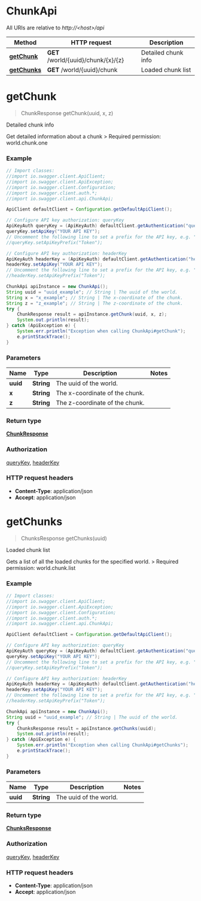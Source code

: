# ChunkApi

All URIs are relative to *http://&lt;host&gt;/api*

Method | HTTP request | Description
------------- | ------------- | -------------
[**getChunk**](ChunkApi.md#getChunk) | **GET** /world/{uuid}/chunk/{x}/{z} | Detailed chunk info
[**getChunks**](ChunkApi.md#getChunks) | **GET** /world/{uuid}/chunk | Loaded chunk list


<a name="getChunk"></a>
# **getChunk**
> ChunkResponse getChunk(uuid, x, z)

Detailed chunk info

Get detailed information about a chunk  &gt; Required permission: world.chunk.one 

### Example
```java
// Import classes:
//import io.swagger.client.ApiClient;
//import io.swagger.client.ApiException;
//import io.swagger.client.Configuration;
//import io.swagger.client.auth.*;
//import io.swagger.client.api.ChunkApi;

ApiClient defaultClient = Configuration.getDefaultApiClient();

// Configure API key authorization: queryKey
ApiKeyAuth queryKey = (ApiKeyAuth) defaultClient.getAuthentication("queryKey");
queryKey.setApiKey("YOUR API KEY");
// Uncomment the following line to set a prefix for the API key, e.g. "Token" (defaults to null)
//queryKey.setApiKeyPrefix("Token");

// Configure API key authorization: headerKey
ApiKeyAuth headerKey = (ApiKeyAuth) defaultClient.getAuthentication("headerKey");
headerKey.setApiKey("YOUR API KEY");
// Uncomment the following line to set a prefix for the API key, e.g. "Token" (defaults to null)
//headerKey.setApiKeyPrefix("Token");

ChunkApi apiInstance = new ChunkApi();
String uuid = "uuid_example"; // String | The uuid of the world.
String x = "x_example"; // String | The x-coordinate of the chunk.
String z = "z_example"; // String | The z-coordinate of the chunk.
try {
    ChunkResponse result = apiInstance.getChunk(uuid, x, z);
    System.out.println(result);
} catch (ApiException e) {
    System.err.println("Exception when calling ChunkApi#getChunk");
    e.printStackTrace();
}
```

### Parameters

Name | Type | Description  | Notes
------------- | ------------- | ------------- | -------------
 **uuid** | **String**| The uuid of the world. |
 **x** | **String**| The x-coordinate of the chunk. |
 **z** | **String**| The z-coordinate of the chunk. |

### Return type

[**ChunkResponse**](ChunkResponse.md)

### Authorization

[queryKey](../README.md#queryKey), [headerKey](../README.md#headerKey)

### HTTP request headers

 - **Content-Type**: application/json
 - **Accept**: application/json

<a name="getChunks"></a>
# **getChunks**
> ChunksResponse getChunks(uuid)

Loaded chunk list

Gets a list of all the loaded chunks for the specified world.  &gt; Required permission: world.chunk.list 

### Example
```java
// Import classes:
//import io.swagger.client.ApiClient;
//import io.swagger.client.ApiException;
//import io.swagger.client.Configuration;
//import io.swagger.client.auth.*;
//import io.swagger.client.api.ChunkApi;

ApiClient defaultClient = Configuration.getDefaultApiClient();

// Configure API key authorization: queryKey
ApiKeyAuth queryKey = (ApiKeyAuth) defaultClient.getAuthentication("queryKey");
queryKey.setApiKey("YOUR API KEY");
// Uncomment the following line to set a prefix for the API key, e.g. "Token" (defaults to null)
//queryKey.setApiKeyPrefix("Token");

// Configure API key authorization: headerKey
ApiKeyAuth headerKey = (ApiKeyAuth) defaultClient.getAuthentication("headerKey");
headerKey.setApiKey("YOUR API KEY");
// Uncomment the following line to set a prefix for the API key, e.g. "Token" (defaults to null)
//headerKey.setApiKeyPrefix("Token");

ChunkApi apiInstance = new ChunkApi();
String uuid = "uuid_example"; // String | The uuid of the world.
try {
    ChunksResponse result = apiInstance.getChunks(uuid);
    System.out.println(result);
} catch (ApiException e) {
    System.err.println("Exception when calling ChunkApi#getChunks");
    e.printStackTrace();
}
```

### Parameters

Name | Type | Description  | Notes
------------- | ------------- | ------------- | -------------
 **uuid** | **String**| The uuid of the world. |

### Return type

[**ChunksResponse**](ChunksResponse.md)

### Authorization

[queryKey](../README.md#queryKey), [headerKey](../README.md#headerKey)

### HTTP request headers

 - **Content-Type**: application/json
 - **Accept**: application/json

